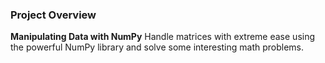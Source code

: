 ### Project Overview

 **Manipulating Data with NumPy**
Handle matrices with extreme ease using the powerful NumPy library and solve some interesting math problems.


